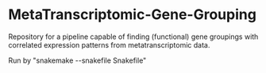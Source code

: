 # MetaTranscriptomic-Gene-Grouping
Repository for a pipeline capable of finding (functional) gene groupings with correlated expression patterns from metatranscriptomic data.

Run by "snakemake --snakefile Snakefile"
